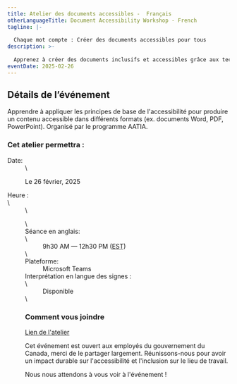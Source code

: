 ```yaml
---
title: Atelier des documents accessibles -  Français
otherLanguageTitle: Document Accessibility Workshop - French
tagline: |-
  
  Chaque mot compte : Créer des documents accessibles pour tous
description: >-
  
  Apprenez à créer des documents inclusifs et accessibles grâce aux techniques pratiques et aux conseils de l'équipe de l’Accessibilité, adaptation et technologie informatique adaptée (AATIA). Cet atelier permettra aux employés et aux gestionnaires du gouvernement du Canada d'acquérir les compétences nécessaires pour identifier, corriger et améliorer l'accessibilité des documents dans divers formats.
eventDate: 2025-02-26
---
```

## **Détails de l’événement**

Apprendre à appliquer les principes de base de l'accessibilité pour produire un contenu accessible
dans différents formats (ex. documents Word, PDF, PowerPoint). Organisé par le programme AATIA.

### **Cet atelier permettra :**

<dl>
<dt>Date:</dt><dd class="mrgn-lft-md">\
<dl class="mrgn-lft-lg">Le 26 février, 2025</dd>
<dt>Heure :</dt>\
<dd class="mrgn-lft-md">\
<dl class="mrgn-lft-lg">\
<dt>Séance en anglais:</dt>\
<dd class="mrgn-lft-md">9h30 AM &mdash; 12h30
PM (<abbr title="Heure normale de l'est">EST</abbr>)</dd>\
<dt>Plateforme:</dt>
<dd class="mrgn-lft-md">Microsoft Teams</dd>
<dt>Interprétation en langue des signes :</dt>\
<dd class="mrgn-lft-md">Disponible</dd>\
</dl>

### Comment vous joindre

[Lien de l'atelier](https://teams.microsoft.com/l/meetup-join/19%3ameeting_ZjZkN2U1ZDktNTNkNi00YTc4LWE1MjctYjA4ODRiMzQzMDUz%40thread.v2/0?context=%7b%22Tid%22%3a%22d05bc194-94bf-4ad6-ae2e-1db0f2e38f5e%22%2c%22Oid%22%3a%2257dd1933-e490-4a17-98c0-0c0176f7106a%22%7d)

Cet événement est ouvert aux employés du gouvernement du Canada, merci de le partager largement.
Réunissons-nous pour avoir un impact durable sur l'accessibilité et l'inclusion
sur le lieu de travail.

Nous nous attendons à
vous voir à l'événement !
